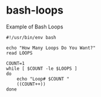 # bash-loops
Example of Bash Loops


```
#!/usr/bin/env bash

echo "How Many Loops Do You Want?"
read LOOPS

COUNT=1
while [ $COUNT -le $LOOPS ]
do
    echo "Loop# $COUNT "
    ((COUNT++))
done
```
